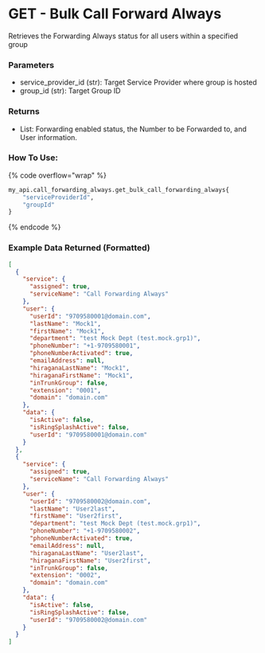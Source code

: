 # GET - Bulk Call Forward Always

Retrieves the Forwarding Always status for all users within a specified group

### Parameters&#x20;

* service\_provider_id (str): Target Service Provider where group is hosted
* group\_id (str): Target Group ID

### Returns

* List: Forwarding enabled status, the Number to be Forwarded to, and User information.

### How To Use:

{% code overflow="wrap" %}
```python
my_api.call_forwarding_always.get_bulk_call_forwarding_always{
    "serviceProviderId",
    "groupId"
}

```
{% endcode %}

### Example Data Returned (Formatted)

```json
[
  {
    "service": {
      "assigned": true,
      "serviceName": "Call Forwarding Always"
    },
    "user": {
      "userId": "9709580001@domain.com",
      "lastName": "Mock1",
      "firstName": "Mock1",
      "department": "test Mock Dept (test.mock.grp1)",
      "phoneNumber": "+1-9709580001",
      "phoneNumberActivated": true,
      "emailAddress": null,
      "hiraganaLastName": "Mock1",
      "hiraganaFirstName": "Mock1",
      "inTrunkGroup": false,
      "extension": "0001",
      "domain": "domain.com"
    },
    "data": {
      "isActive": false,
      "isRingSplashActive": false,
      "userId": "9709580001@domain.com"
    }
  },
  {
    "service": {
      "assigned": true,
      "serviceName": "Call Forwarding Always"
    },
    "user": {
      "userId": "9709580002@domain.com",
      "lastName": "User2last",
      "firstName": "User2first",
      "department": "test Mock Dept (test.mock.grp1)",
      "phoneNumber": "+1-9709580002",
      "phoneNumberActivated": true,
      "emailAddress": null,
      "hiraganaLastName": "User2last",
      "hiraganaFirstName": "User2first",
      "inTrunkGroup": false,
      "extension": "0002",
      "domain": "domain.com"
    },
    "data": {
      "isActive": false,
      "isRingSplashActive": false,
      "userId": "9709580002@domain.com"
    }
  }
]

```